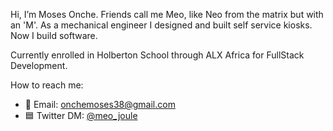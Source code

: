 <picture>
 <source media="(prefers-color-scheme: dark)" srcset="YOUR-DARKMODE-IMAGE">
 <source media="(prefers-color-scheme: light)" srcset="YOUR-LIGHTMODE-IMAGE">
 <!--<img alt="Header image" src="YOUR-DEFAULT-IMAGE">-->
</picture>

Hi, I’m Moses Onche. Friends call me Meo, like Neo from the matrix but with an 'M'. As a mechanical engineer I designed and built self service kiosks. Now I build software.

Currently enrolled in Holberton School through ALX Africa for FullStack Development.

How to reach me:
- 💌 Email: onchemoses38@gmail.com
- 🟦 Twitter DM: [@meo_joule](https://twitter.com/meo_joule)

<!---
Moses-Onche/Moses-Onche is a ✨ special ✨ repository because its `README.md` (this file) appears on your GitHub profile.
You can click the Preview link to take a look at your changes.
--->
